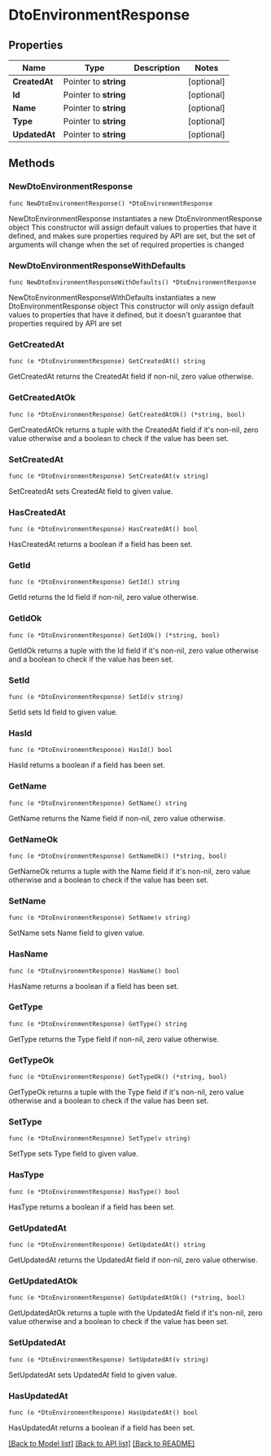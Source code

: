 # DtoEnvironmentResponse

## Properties

Name | Type | Description | Notes
------------ | ------------- | ------------- | -------------
**CreatedAt** | Pointer to **string** |  | [optional] 
**Id** | Pointer to **string** |  | [optional] 
**Name** | Pointer to **string** |  | [optional] 
**Type** | Pointer to **string** |  | [optional] 
**UpdatedAt** | Pointer to **string** |  | [optional] 

## Methods

### NewDtoEnvironmentResponse

`func NewDtoEnvironmentResponse() *DtoEnvironmentResponse`

NewDtoEnvironmentResponse instantiates a new DtoEnvironmentResponse object
This constructor will assign default values to properties that have it defined,
and makes sure properties required by API are set, but the set of arguments
will change when the set of required properties is changed

### NewDtoEnvironmentResponseWithDefaults

`func NewDtoEnvironmentResponseWithDefaults() *DtoEnvironmentResponse`

NewDtoEnvironmentResponseWithDefaults instantiates a new DtoEnvironmentResponse object
This constructor will only assign default values to properties that have it defined,
but it doesn't guarantee that properties required by API are set

### GetCreatedAt

`func (o *DtoEnvironmentResponse) GetCreatedAt() string`

GetCreatedAt returns the CreatedAt field if non-nil, zero value otherwise.

### GetCreatedAtOk

`func (o *DtoEnvironmentResponse) GetCreatedAtOk() (*string, bool)`

GetCreatedAtOk returns a tuple with the CreatedAt field if it's non-nil, zero value otherwise
and a boolean to check if the value has been set.

### SetCreatedAt

`func (o *DtoEnvironmentResponse) SetCreatedAt(v string)`

SetCreatedAt sets CreatedAt field to given value.

### HasCreatedAt

`func (o *DtoEnvironmentResponse) HasCreatedAt() bool`

HasCreatedAt returns a boolean if a field has been set.

### GetId

`func (o *DtoEnvironmentResponse) GetId() string`

GetId returns the Id field if non-nil, zero value otherwise.

### GetIdOk

`func (o *DtoEnvironmentResponse) GetIdOk() (*string, bool)`

GetIdOk returns a tuple with the Id field if it's non-nil, zero value otherwise
and a boolean to check if the value has been set.

### SetId

`func (o *DtoEnvironmentResponse) SetId(v string)`

SetId sets Id field to given value.

### HasId

`func (o *DtoEnvironmentResponse) HasId() bool`

HasId returns a boolean if a field has been set.

### GetName

`func (o *DtoEnvironmentResponse) GetName() string`

GetName returns the Name field if non-nil, zero value otherwise.

### GetNameOk

`func (o *DtoEnvironmentResponse) GetNameOk() (*string, bool)`

GetNameOk returns a tuple with the Name field if it's non-nil, zero value otherwise
and a boolean to check if the value has been set.

### SetName

`func (o *DtoEnvironmentResponse) SetName(v string)`

SetName sets Name field to given value.

### HasName

`func (o *DtoEnvironmentResponse) HasName() bool`

HasName returns a boolean if a field has been set.

### GetType

`func (o *DtoEnvironmentResponse) GetType() string`

GetType returns the Type field if non-nil, zero value otherwise.

### GetTypeOk

`func (o *DtoEnvironmentResponse) GetTypeOk() (*string, bool)`

GetTypeOk returns a tuple with the Type field if it's non-nil, zero value otherwise
and a boolean to check if the value has been set.

### SetType

`func (o *DtoEnvironmentResponse) SetType(v string)`

SetType sets Type field to given value.

### HasType

`func (o *DtoEnvironmentResponse) HasType() bool`

HasType returns a boolean if a field has been set.

### GetUpdatedAt

`func (o *DtoEnvironmentResponse) GetUpdatedAt() string`

GetUpdatedAt returns the UpdatedAt field if non-nil, zero value otherwise.

### GetUpdatedAtOk

`func (o *DtoEnvironmentResponse) GetUpdatedAtOk() (*string, bool)`

GetUpdatedAtOk returns a tuple with the UpdatedAt field if it's non-nil, zero value otherwise
and a boolean to check if the value has been set.

### SetUpdatedAt

`func (o *DtoEnvironmentResponse) SetUpdatedAt(v string)`

SetUpdatedAt sets UpdatedAt field to given value.

### HasUpdatedAt

`func (o *DtoEnvironmentResponse) HasUpdatedAt() bool`

HasUpdatedAt returns a boolean if a field has been set.


[[Back to Model list]](../README.md#documentation-for-models) [[Back to API list]](../README.md#documentation-for-api-endpoints) [[Back to README]](../README.md)


